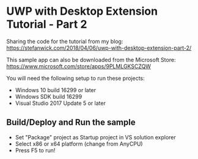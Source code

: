 # UWP with Desktop Extension Tutorial - Part 2

Sharing the code for the tutorial from my blog: https://stefanwick.com/2018/04/06/uwp-with-desktop-extension-part-2/

This sample app can also be downloaded from the Microsoft Store:
https://www.microsoft.com/store/apps/9PLMLGKSCZQW

You will need the following setup to run these projects:
- Windows 10 build 16299 or later
- Windows SDK build 16299
- Visual Studio 2017 Update 5 or later


Build/Deploy and Run the sample
-------------------------------
 - Set "Package" project as Startup project in VS solution explorer
 - Select x86 or x64 platform (change from AnyCPU)
 - Press F5 to run!
 